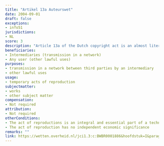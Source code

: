 ```yaml
---
title: "Artikel 13a Auteurswet"
date: 2004-09-01
draft: false
exceptions:
- info51
jurisdictions:
- NL
score: 3
description: "Article 13a of the Dutch copyright act is an almost literal implementation of the generic exception in Article 5(1) of the InfoSoc Directive. It allows temporary acts of reproductions by network intermedaries for the purpose of transmission and by any user in the context of other lawful uses as long as they are integral and essential elements of a technological process and have no independent economic value." 
beneficiaries:
- Intermediaries (transmission in a network)
- Any user (other lawful uses)
purposes: 
- transmission in a network between third parties by an intermediary
- other lawful uses
usage:
- temporary acts of reproduction
subjectmatter:
- works 
- other subject matter
compensation:
- Not required
attribution: 
- Not required
otherConditions: 
- The act of reproductions is an integral and essential part of a technological process
- The act of reproduction has no independent economic significance
remarks: ""
link: https://wetten.overheid.nl/jci1.3:c:BWBR0001886&hoofdstuk=I&paragraaf=5&artikel=13a&z=2018-10-11&g=2018-10-11
---
```

